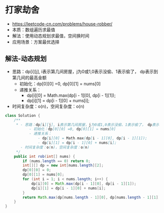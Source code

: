 # 打家劫舍
- https://leetcode-cn.com/problems/house-robber/
- 本质：数组遍历求最值
- 解法：使用动态规划求最值，空间换时间
- 应用场景：方案最优选择

## 解法-动态规划
- 思路：dp[i][j], i表示第几间房屋，j为0或1,0表示没偷、1表示偷了， dp表示到第几间的最高金额
    - 初始化：dp[0][0] =0, dp[0][1] = nums[0]
    - 递推关系：
        - dp[i][0] = Math.max(dp[i - 1][0], dp[i - 1][1]);
        - dp[i][1] = dp[i - 1][0] + nums[i];
- 时间复杂度：o(n)，空间复杂度：o(n)

```java
class Solution {
    /**
     * - 思路：dp[i][j], i表示第几间房屋，j为0或1,0表示没偷、1表示偷了， dp表示到第几间的最高金额
           - 初始化：dp[0][0] =0, dp[0][1] = nums[0]
           - 递推关系：
               - dp[i][0] = Math.max(dp[i - 1][0], dp[i - 1][1]);
               - dp[i][1] = dp[i - 1][0] + nums[i];
       - 时间复杂度：o(n)，空间复杂度：o(n)
     */
    public int rob(int[] nums) {
        if (nums.length == 0) return 0;
        int[][] dp = new int[nums.length][2];
        dp[0][0] = 0;
        dp[0][1] = nums[0];
        for (int i = 1; i < nums.length; i++) {
            dp[i][0] = Math.max(dp[i - 1][0], dp[i - 1][1]);
            dp[i][1] = dp[i - 1][0] + nums[i];
        }
        return Math.max(dp[nums.length - 1][0], dp[nums.length - 1][1]);
    }
}
```
